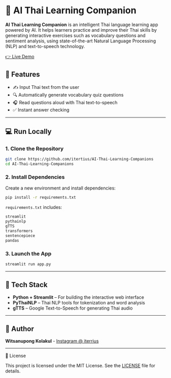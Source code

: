 # 🧠 AI Thai Learning Companion

**AI Thai Learning Companion** is an intelligent Thai language learning app powered by AI. It helps learners practice and improve their Thai skills by generating interactive exercises such as vocabulary questions and sentiment analysis, using state-of-the-art Natural Language Processing (NLP) and text-to-speech technology.

[👉 Live Demo](https://ai-thai-learning-companions-app.streamlit.app/)

## 🚀 Features
- ✍️ Input Thai text from the user
- 🔍 Automatically generate vocabulary quiz questions
- 🎧 Read questions aloud with Thai text-to-speech
- ✅ Instant answer checking

---

## 💻 Run Locally

### 1. Clone the Repository

```bash
git clone https://github.com/itertius/AI-Thai-Learning-Companions
cd AI-Thai-Learning-Companions
```

### 2. Install Dependencies
Create a new environment and install dependencies:
```bash
pip install -r requirements.txt
```
`requirements.txt` includes:
```txt
streamlit
pythainlp
gTTS
transformers
sentencepiece
pandas
```

### 3. Launch the App
```bash
streamlit run app.py
```

---

## 🧰 Tech Stack
- **Python + Streamlit** – For building the interactive web interface
- **PyThaiNLP** – Thai NLP tools for tokenization and word analysis
- **gTTS** – Google Text-to-Speech for generating Thai audio

---

## 👤 Author

**Witsanupong Kolakul** - [Instagram @ iterrius](https://www.instagram.com/iterrius_te/)

---

📄 License

This project is licensed under the MIT License. See the [LICENSE](LICENSE) file for details.